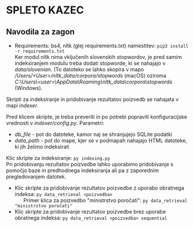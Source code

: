 # SPLETO KAZEC

## Navodila za zagon
+ Requirements: bs4, nltk (glej requirements.txt)
  namestitev: `pip3 install -r requirements.txt`  
  Ker modul nltk nima vključenih slovenskih stopwordov, je pred samim indeksiranjem modulu treba dodati stopworde, ki se 
  nahajajo v *data/slovenian*. (To datoteko se lahko skopira v mapo */Users/\<User>/nltk_data/corpora/stopwords* (macOS) 
  oziroma *C:\Users\\\<user>\AppData\Roaming\nltk_data\corpora\stopwords* (Windows).  
  
Skripti za indeksiranje in pridobivanje rezultatov poizvedb se nahajata v mapi *indexer*.

Pred klicem skripte, je treba preveriti in po potrebi popraviti konfiguracijske vrednosti v *indexer/config.py*. Parametri:
+ *db_file* - pot do datoteke, kamor naj se shranjujejo SQLite podatki  
+ *data_path* - pot do mape, kjer se v podmapah nahajajo HTML datoteke, ki jih želimo indeksirati
  
Klic skripte za indeksiranje:  `py indexing.py`  
Pri pridobivanju rezultatov poizvedbe lahko uporabimo pridobivanje s pomočjo baze in predhodnega indeksiranja ali pa
z zaporednim pregledovanjem datotek.  
+ Klic skripte za pridobivanje rezultatov poizvedbe z uporabo obratnega indeksa: `py data_retrieval <poizvedba>`  
&nbsp;&nbsp;&nbsp;&nbsp;&nbsp;&nbsp;Primer klica za poizvedbo "ministrstvo poročati": `py data_retrieval "ministrstvo poročati"`
+ Klic skripte za pridobivanje rezultatov poizvedbe brez uporabe obratnega indeksa: `py data_retrieval <poizvedba> sequential`
